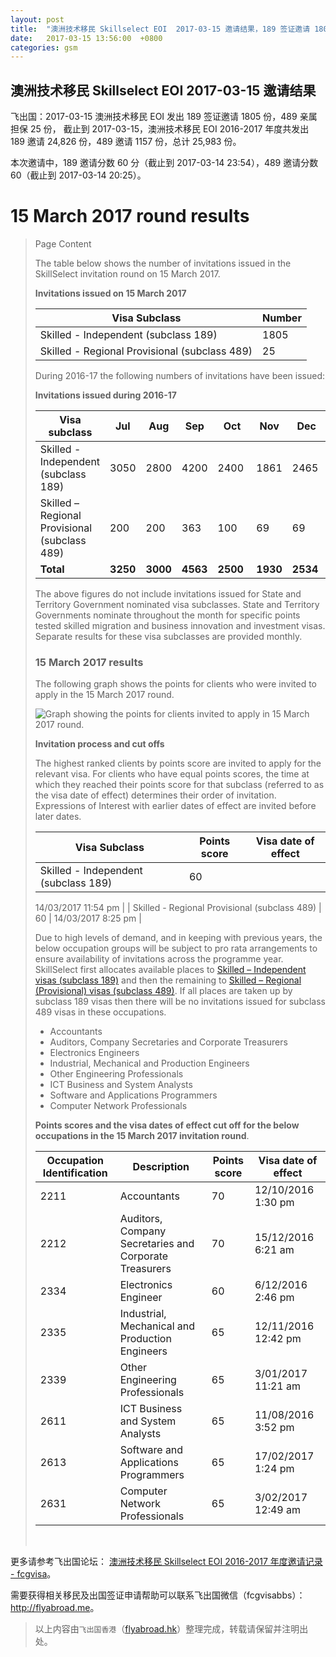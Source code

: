 ```yaml
---
layout: post
title:  "澳洲技术移民 Skillselect EOI  2017-03-15 邀请结果，189 签证邀请 1805 份，489 亲属担保 25 份"
date:   2017-03-15 13:56:00  +0800
categories: gsm
---
```


## 澳洲技术移民 Skillselect EOI  2017-03-15 邀请结果

飞出国：2017-03-15 澳洲技术移民 EOI 发出 189 签证邀请 1805 份，489 亲属担保 25 份，
截止到 2017-03-15，澳洲技术移民 EOI 2016-2017 年度共发出 189 邀请 24,826 份，489 邀请 1157 份，总计 25,983 份。

本次邀请中，189 邀请分数 60 分（截止到 2017-03-14 23:54），489 邀请分数 60（截止到 2017-03-14 20:25）。

# 15 March 2017 round results
> <!--Page content-->
> Page Content
> 
> ​​​​​​​​​​The table below shows the number of invitations issued in the SkillSelect invitation round on 15 March 2017.
> 
> **Invitations issued on 15 March 2017**
> 
> | Visa Subclass | Number |
> | --- | --- |
> | Skilled - Independent (subclass 189) | 1805 |
> | Skilled - Regional Provisional (subclass 489) | 25 |
> 
> During 2016-17 the following numbers of invitations have been issued:
> 
> **Invitations issued during 2016-17**
> 
> | Visa subclass | Jul | Aug | Sep | Oct | Nov | Dec | Jan | Feb | Mar | Apr | May | June | Total |
> | --- | --- | --- | --- | --- | --- | --- | --- | --- | --- | --- | --- | --- | --- |
> | Skilled - Independent (subclass 189) | 3050 | 2800 | 4200 | 2400&nbsp; | 1861 | 2465&nbsp; | 2016 | 2397 | 3637 | 0 | 0 | 0 | 24,826 |
> | Skilled – Regional Provisional (subclass 489) | 200 | 200 | 363 | 100 | 69 | 69 | 44 | 55 | 57 | 0 | 0 | 0 | 1157 |
> | **Total** | **3250** | **3000** | **4563** | **2500** | **1930** | **2534** | **2060** | **2452** | **3694** | **0** | **0** | **0** | **25,983** |
> 
> The above figures do not include invitations issued for State and Territory Government nominated visa subclasses. State and Territory Governments nominate throughout the month for specific points tested skilled migration and business innovation and investment visas. Separate results for these visa subclasses are provided monthly.
> 
> ### 15 March 2017 results
> 
> The following graph shows the points for clients who were invited to apply in the 15 March 2017 round.
> 
> ![Graph showing the points for clients invited to apply in 15 March 2017 round.](https://www.border.gov.au/WorkinginAustralia/PublishingImages/skillselect-invitation-round-15-march-2017.jpg)
> 
> **Invitation process and cut offs**
> 
> The highest ranked clients by points score are invited to apply for the relevant visa. For clients who have equal points scores, the time at which they reached their points score for that subclass (referred to as the visa date of effect) determines their order of invitation. Expressions of Interest with earlier dates of effect are invited before later dates.
> 
> | Visa Subclass | Points score | Visa date of effect |
> | --- | --- | --- |
> | Skilled - Independent (subclass 189) | 60 | 
> 14/03/2017 11:54 pm
>  |
> | Skilled - Regional Provisional (subclass 489) | 60 | 14/03/2017 8:25 pm |
> 
> Due to high levels of demand, and in keeping with previous years, the below occupation groups will be subject to pro rata arrangements to ensure availability of invitations across the programme year. SkillSelect first allocates available places to  [Skilled – Independent visas (subclass 189)](/Trav/Visa-1/189-) and then the remaining to  [Skilled – Regional (Provisional) visas (subclass 489)](/Trav/Visa-1/489-). If all places are taken up by subclass 189 visas then there will be no invitations issued for subclass 489 visas in these occupations.
> 
> - Accountants
> - Auditors, Company Secretaries and Corporate Treasurers
> - Electronics Engineers
> - Industrial, Mechanical and Production Engineers
> - Other Engineering Professionals
> - ICT Business and System Analysts
> - Software and Applications Programmers
> - Computer Network Professionals 
> 
> **Points scores and the visa dates of effect cut off for the below occupations in the 15 March 2017 invitation round**.
> 
> | Occupation Identification | Description | Points score | Visa date of effect |
> | --- | --- | --- | --- |
> | 2211 | Accountants | 70 | 12/10/2016 1:30 pm |
> | 2212 | Auditors, Company Secretaries and Corporate Treasurers | 70 | 15/12/2016 6:21 am |
> | 2334 | Electronics Engineer | 60 | 6/12/2016 2:46 pm |
> | 2335 | Industrial, Mechanical and Production Engineers | 65 | 12/11/2016 12:42 pm |
> | 2339 | Other Engineering Professionals | 65 | 3/01/2017 11:21 am |
> | 2611 | ICT Business and ​System Analysts | 65 | 11/08/2016&nbsp; 3:52 pm |
> | 2613 | Software and Applications Programmers | 65 | 17/02/2017 1:24 pm |
> | 2631 | Computer Network Professionals | 65 | 3/02/2017 12:49 am |
> 
> ​ 

更多请参考飞出国论坛： [澳洲技术移民 Skillselect EOI 2016-2017 年度邀请记录 - fcgvisa](http://bbs.fcgvisa.com/t/skillselect-eoi-2016-2017/17031)。

需要获得相关移民及出国签证申请帮助可以联系飞出国微信（fcgvisabbs）： <a href="http://flyabroad.me/contact" target="_blank">http://flyabroad.me</a>。

> 以上内容由`飞出国香港`（<a href="http://flyabroad.hk/" target="_blank">flyabroad.hk</a>）整理完成，转载请保留并注明出处。

